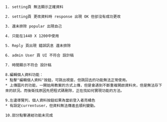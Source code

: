 #
```
1. setting頁 無法顯示正確資料 
```
```
2. setting頁 更改資料時 response 出現 OK 但卻沒有成功更改
```
```
3. 還未排除 popular 出現自己
```
```
4. 只能在1440 X 1200中使用
```
```
5. Reply 頁出現 錯誤訊息 還未排除
```
```
6. admin User 頁 UI 不符合 設計稿
```
```
7. 時間顯示不符合 設計稿
```
```
8.編輯個人資料功能：
* 點擊"編輯個人資料"按鈕，可跳出視窗，但跳回去的功能無法正常使用。
* 上傳圖片的功能，一開始用教案的方式上傳，但是會遇到不斷重複開啟資料夾，但是無法存下來的狀況。而後衛找原因先把程式碼刪除，正在找如何實現功能的方法。
```
```
9.左邊導覽列，個人資料按鈕如果為當前登入者亮橘色
* 有設定currentuser，但資料無法傳進去順利變動。
```
```
10.部分點擊連結功能未完成
```







